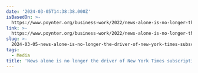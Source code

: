 ```yaml
---
date: '2024-03-05T14:38:38.000Z'
isBasedOn: >-
  https://www.poynter.org/business-work/2022/news-alone-is-no-longer-the-driver-of-new-york-times-subscription-growth/
link: >-
  https://www.poynter.org/business-work/2022/news-alone-is-no-longer-the-driver-of-new-york-times-subscription-growth/
slug: >-
  2024-03-05-news-alone-is-no-longer-the-driver-of-new-york-times-subscription-growth
tags:
  - Media
title: 'News alone is no longer the driver of New York Times subscription growth - '
---
```


